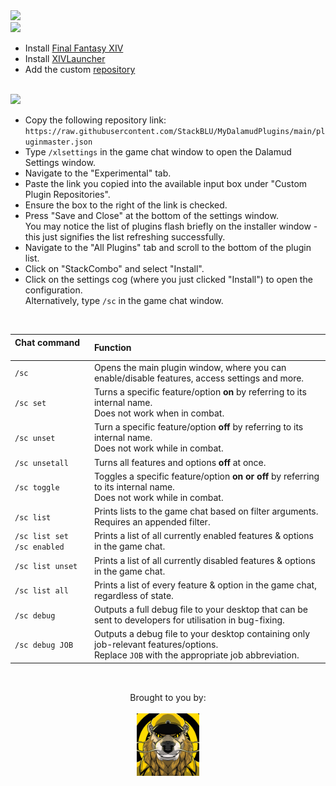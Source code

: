 <!-- Getting Started -->
<section id="getting-started">
<a href="#getting-started" alt="Getting Started"><img src="/res/readme_images/Getting%20Started.png" height="60px" /></a>
</section>

<!-- Prerequisites -->
<section id="prerequisites">
<a href="#prerequisites" alt="Prerequisites"><img src="/res/readme_images/Prerequisites.png" height="50px" /></a>
    
* Install <a href="https://www.finalfantasyxiv.com/" alt="Final Fantasy XIV">Final Fantasy XIV</a>
* Install <a href="https://github.com/goatcorp/FFXIVQuickLauncher#how-to-install-the-launcher" alt="XIVLauncher">XIVLauncher</a>
* Add the custom <a href="#installation" alt="repository">repository</a>
    
</section> <br>

<!-- Installation -->
<section id="installation">
<a href="#installation" alt="Installation"><img src="/res/readme_images/Installation.png" height="50px" /></a>
 
* Copy the following repository link: <br>
`https://raw.githubusercontent.com/StackBLU/MyDalamudPlugins/main/pluginmaster.json` <br>
* Type `/xlsettings` in the game chat window to open the Dalamud Settings window.
* Navigate to the "Experimental" tab.
* Paste the link you copied into the available input box under "Custom Plugin Repositories".
* Ensure the box to the right of the link is checked.
* Press "Save and Close" at the bottom of the settings window. <br> You may notice the list of plugins flash briefly on the installer window - this just signifies the list refreshing successfully.
* Navigate to the "All Plugins" tab and scroll to the bottom of the plugin list.
* Click on "StackCombo" and select "Install".
* Click on the settings cog (where you just clicked "Install") to open the configuration. <br>
  Alternatively, type `/sc` in the game chat window.
</section> <br>

<!-- Commands -->
<section id="commands">  
  
| **Chat command &nbsp; &nbsp; &nbsp; &nbsp; &nbsp; &nbsp; &nbsp; &nbsp;** | **Function** |
| :----------------- |:------------------ |
| `/sc`| Opens the main plugin window, where you can enable/disable features, access settings and more.|
| `/sc set`| Turns a specific feature/option **on** by referring to its internal name.<br>Does not work when in combat.|
| `/sc unset`| Turn a specific feature/option **off** by referring to its internal name.<br>Does not work while in combat.|
| `/sc unsetall`| Turns all features and options **off** at once.|
| `/sc toggle`| Toggles a specific feature/option **on or off** by referring to its internal name.<br>Does not work while in combat.|
| `/sc list`| Prints lists to the game chat based on filter arguments. <br>Requires an appended filter.|
| `/sc list set`<br>`/sc enabled`| Prints a list of all currently enabled features & options in the game chat.|
| `/sc list unset`| Prints a list of all currently disabled features & options in the game chat.|
| `/sc list all`| Prints a list of every feature & option in the game chat, regardless of state.|
| `/sc debug`| Outputs a full debug file to your desktop that can be sent to developers for utilisation in bug-fixing.|
| `/sc debug JOB`| Outputs a debug file to your desktop containing only job-relevant features/options. <br>Replace `JOB` with the appropriate job abbreviation.|

#
<p align="center">
  <br> Brought to you by: <br><br>
  <img align="center" src="/images/stack.png" width="100" /><br><br>
</p>
